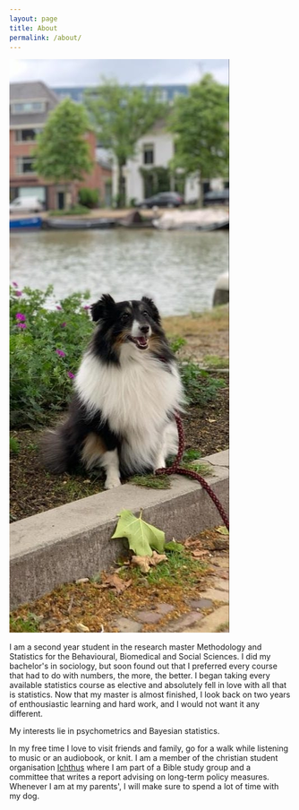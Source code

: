 ```yaml
---
layout: page
title: About
permalink: /about/
---
```


<style type="text/css">
body {
  padding: 0px;
}

.container {
  max-width: 600px;
  &__image {
    height: 500px;
    margin: 20px 20px 20px 20px;
    float: left;
  }
  &__text {
    display: inline;
  }
}

</style> 

<div class="container">
  <img class="container__image" src="img_dog.jpg"/>
  <div class="container__text">
    <p>I am a second year student in the research master Methodology and Statistics for the Behavioural, Biomedical and Social Sciences. I did my bachelor's in sociology, but soon found out that I preferred every course that had to do with numbers, the more, the better. I began taking every available statistics course as elective and absolutely fell in love with all that is statistics. Now that my master is almost finished, I look back on two years of enthousiastic learning and hard work, and I would not want it any different.</p>
    <p>My interests lie in psychometrics and Bayesian statistics.</p>
    <p>In my free time I love to visit friends and family, go for a walk while listening to music or an audiobook, or knit. I am a member of the                   christian student organisation <a href="https://ichthusutrecht.nl/">Ichthus</a> where I am part of a Bible study group and a committee that                 writes a report advising on long-term policy measures. Whenever I am at my parents', I will make sure to spend a lot of time with my dog.</p>
  </div>
</div>

